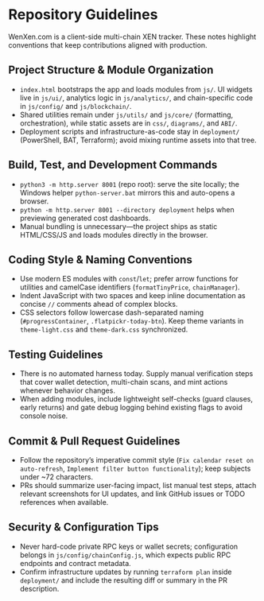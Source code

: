 # Repository Guidelines

WenXen.com is a client-side multi-chain XEN tracker. These notes highlight conventions that keep contributions aligned with production.

## Project Structure & Module Organization
- `index.html` bootstraps the app and loads modules from `js/`. UI widgets live in `js/ui/`, analytics logic in `js/analytics/`, and chain-specific code in `js/config/` and `js/blockchain/`.
- Shared utilities remain under `js/utils/` and `js/core/` (formatting, orchestration), while static assets are in `css/`, `diagrams/`, and `ABI/`.
- Deployment scripts and infrastructure-as-code stay in `deployment/` (PowerShell, BAT, Terraform); avoid mixing runtime assets into that tree.

## Build, Test, and Development Commands
- `python3 -m http.server 8001` (repo root): serve the site locally; the Windows helper `python-server.bat` mirrors this and auto-opens a browser.
- `python -m http.server 8001 --directory deployment` helps when previewing generated cost dashboards.
- Manual bundling is unnecessary—the project ships as static HTML/CSS/JS and loads modules directly in the browser.

## Coding Style & Naming Conventions
- Use modern ES modules with `const`/`let`; prefer arrow functions for utilities and camelCase identifiers (`formatTinyPrice`, `chainManager`).
- Indent JavaScript with two spaces and keep inline documentation as concise `//` comments ahead of complex blocks.
- CSS selectors follow lowercase dash-separated naming (`#progressContainer`, `.flatpickr-today-btn`). Keep theme variants in `theme-light.css` and `theme-dark.css` synchronized.

## Testing Guidelines
- There is no automated harness today. Supply manual verification steps that cover wallet detection, multi-chain scans, and mint actions whenever behavior changes.
- When adding modules, include lightweight self-checks (guard clauses, early returns) and gate debug logging behind existing flags to avoid console noise.

## Commit & Pull Request Guidelines
- Follow the repository’s imperative commit style (`Fix calendar reset on auto-refresh`, `Implement filter button functionality`); keep subjects under ~72 characters.
- PRs should summarize user-facing impact, list manual test steps, attach relevant screenshots for UI updates, and link GitHub issues or TODO references when available.

## Security & Configuration Tips
- Never hard-code private RPC keys or wallet secrets; configuration belongs in `js/config/chainConfig.js`, which expects public RPC endpoints and contract metadata.
- Confirm infrastructure updates by running `terraform plan` inside `deployment/` and include the resulting diff or summary in the PR description.
